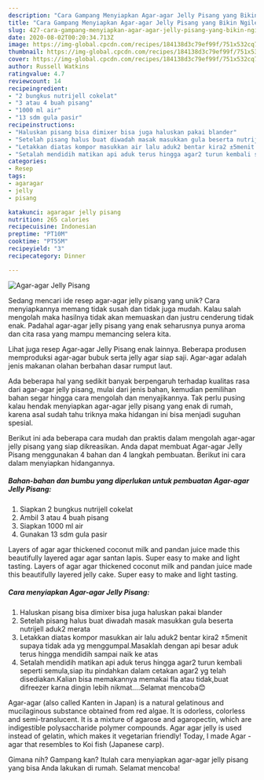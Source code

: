 ```yaml
---
description: "Cara Gampang Menyiapkan Agar-agar Jelly Pisang yang Bikin Ngiler"
title: "Cara Gampang Menyiapkan Agar-agar Jelly Pisang yang Bikin Ngiler"
slug: 427-cara-gampang-menyiapkan-agar-agar-jelly-pisang-yang-bikin-ngiler
date: 2020-08-02T00:20:34.713Z
image: https://img-global.cpcdn.com/recipes/184138d3c79ef99f/751x532cq70/agar-agar-jelly-pisang-foto-resep-utama.jpg
thumbnail: https://img-global.cpcdn.com/recipes/184138d3c79ef99f/751x532cq70/agar-agar-jelly-pisang-foto-resep-utama.jpg
cover: https://img-global.cpcdn.com/recipes/184138d3c79ef99f/751x532cq70/agar-agar-jelly-pisang-foto-resep-utama.jpg
author: Russell Watkins
ratingvalue: 4.7
reviewcount: 14
recipeingredient:
- "2 bungkus nutrijell cokelat"
- "3 atau 4 buah pisang"
- "1000 ml air"
- "13 sdm gula pasir"
recipeinstructions:
- "Haluskan pisang bisa dimixer bisa juga haluskan pakai blander"
- "Setelah pisang halus buat diwadah masak masukkan gula beserta nutrijell aduk2 merata"
- "Letakkan diatas kompor masukkan air lalu aduk2 bentar kira2 ±5menit supaya tidak ada yg menggumpal.Masaklah dengan api besar aduk terus hingga mendidih sampai naik ke atas"
- "Setalah mendidih matikan api aduk terus hingga agar2 turun kembali seperti semula,siap itu pindahkan dalam cetakan agar2 yg telah disediakan.Kalian bisa memakannya memakai fla atau tidak,buat difreezer karna dingin lebih nikmat....Selamat mencoba😊"
categories:
- Resep
tags:
- agaragar
- jelly
- pisang

katakunci: agaragar jelly pisang 
nutrition: 265 calories
recipecuisine: Indonesian
preptime: "PT10M"
cooktime: "PT55M"
recipeyield: "3"
recipecategory: Dinner

---
```



![Agar-agar Jelly Pisang](https://img-global.cpcdn.com/recipes/184138d3c79ef99f/751x532cq70/agar-agar-jelly-pisang-foto-resep-utama.jpg)

Sedang mencari ide resep agar-agar jelly pisang yang unik? Cara menyiapkannya memang tidak susah dan tidak juga mudah. Kalau salah mengolah maka hasilnya tidak akan memuaskan dan justru cenderung tidak enak. Padahal agar-agar jelly pisang yang enak seharusnya punya aroma dan cita rasa yang mampu memancing selera kita.

Lihat juga resep Agar-agar Jelly Pisang enak lainnya. Beberapa produsen memproduksi agar-agar bubuk serta jelly agar siap saji. Agar-agar adalah jenis makanan olahan berbahan dasar rumput laut.

Ada beberapa hal yang sedikit banyak berpengaruh terhadap kualitas rasa dari agar-agar jelly pisang, mulai dari jenis bahan, kemudian pemilihan bahan segar hingga cara mengolah dan menyajikannya. Tak perlu pusing kalau hendak menyiapkan agar-agar jelly pisang yang enak di rumah, karena asal sudah tahu triknya maka hidangan ini bisa menjadi suguhan spesial.


Berikut ini ada beberapa cara mudah dan praktis dalam mengolah agar-agar jelly pisang yang siap dikreasikan. Anda dapat membuat Agar-agar Jelly Pisang menggunakan 4 bahan dan 4 langkah pembuatan. Berikut ini cara dalam menyiapkan hidangannya.

<!--inarticleads1-->

##### Bahan-bahan dan bumbu yang diperlukan untuk pembuatan Agar-agar Jelly Pisang:

1. Siapkan 2 bungkus nutrijell cokelat
1. Ambil 3 atau 4 buah pisang
1. Siapkan 1000 ml air
1. Gunakan 13 sdm gula pasir


Layers of agar agar thickened coconut milk and pandan juice made this beautifully layered agar agar santan lapis. Super easy to make and light tasting. Layers of agar agar thickened coconut milk and pandan juice made this beautifully layered jelly cake. Super easy to make and light tasting. 

<!--inarticleads2-->

##### Cara menyiapkan Agar-agar Jelly Pisang:

1. Haluskan pisang bisa dimixer bisa juga haluskan pakai blander
1. Setelah pisang halus buat diwadah masak masukkan gula beserta nutrijell aduk2 merata
1. Letakkan diatas kompor masukkan air lalu aduk2 bentar kira2 ±5menit supaya tidak ada yg menggumpal.Masaklah dengan api besar aduk terus hingga mendidih sampai naik ke atas
1. Setalah mendidih matikan api aduk terus hingga agar2 turun kembali seperti semula,siap itu pindahkan dalam cetakan agar2 yg telah disediakan.Kalian bisa memakannya memakai fla atau tidak,buat difreezer karna dingin lebih nikmat....Selamat mencoba😊


Agar-agar (also called Kanten in Japan) is a natural gelatinous and mucilaginous substance obtained from red algae. It is odorless, colorless and semi-translucent. It is a mixture of agarose and agaropectin, which are indigestible polysaccharide polymer compounds. Agar agar jelly is used instead of gelatin, which makes it vegetarian friendly! Today, I made Agar - agar that resembles to Koi fish (Japanese carp). 

Gimana nih? Gampang kan? Itulah cara menyiapkan agar-agar jelly pisang yang bisa Anda lakukan di rumah. Selamat mencoba!
